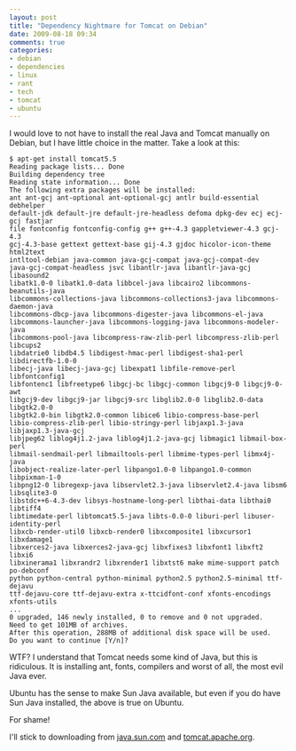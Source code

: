 ```yaml
---
layout: post
title: "Dependency Nightmare for Tomcat on Debian"
date: 2009-08-18 09:34
comments: true
categories:
- debian
- dependencies
- linux
- rant
- tech
- tomcat
- ubuntu
---
```

I would love to not have to install the real Java and Tomcat manually on Debian, but I have little choice in the matter. Take a look at this:

```
$ apt-get install tomcat5.5
Reading package lists... Done
Building dependency tree
Reading state information... Done
The following extra packages will be installed:
ant ant-gcj ant-optional ant-optional-gcj antlr build-essential debhelper
default-jdk default-jre default-jre-headless defoma dpkg-dev ecj ecj-gcj fastjar
file fontconfig fontconfig-config g++ g++-4.3 gappletviewer-4.3 gcj-4.3
gcj-4.3-base gettext gettext-base gij-4.3 gjdoc hicolor-icon-theme html2text
intltool-debian java-common java-gcj-compat java-gcj-compat-dev
java-gcj-compat-headless jsvc libantlr-java libantlr-java-gcj libasound2
libatk1.0-0 libatk1.0-data libbcel-java libcairo2 libcommons-beanutils-java
libcommons-collections-java libcommons-collections3-java libcommons-daemon-java
libcommons-dbcp-java libcommons-digester-java libcommons-el-java
libcommons-launcher-java libcommons-logging-java libcommons-modeler-java
libcommons-pool-java libcompress-raw-zlib-perl libcompress-zlib-perl libcups2
libdatrie0 libdb4.5 libdigest-hmac-perl libdigest-sha1-perl libdirectfb-1.0-0
libecj-java libecj-java-gcj libexpat1 libfile-remove-perl libfontconfig1
libfontenc1 libfreetype6 libgcj-bc libgcj-common libgcj9-0 libgcj9-0-awt
libgcj9-dev libgcj9-jar libgcj9-src libglib2.0-0 libglib2.0-data libgtk2.0-0
libgtk2.0-bin libgtk2.0-common libice6 libio-compress-base-perl
libio-compress-zlib-perl libio-stringy-perl libjaxp1.3-java libjaxp1.3-java-gcj
libjpeg62 liblog4j1.2-java liblog4j1.2-java-gcj libmagic1 libmail-box-perl
libmail-sendmail-perl libmailtools-perl libmime-types-perl libmx4j-java
libobject-realize-later-perl libpango1.0-0 libpango1.0-common libpixman-1-0
libpng12-0 libregexp-java libservlet2.3-java libservlet2.4-java libsm6 libsqlite3-0
libstdc++6-4.3-dev libsys-hostname-long-perl libthai-data libthai0 libtiff4
libtimedate-perl libtomcat5.5-java libts-0.0-0 liburi-perl libuser-identity-perl
libxcb-render-util0 libxcb-render0 libxcomposite1 libxcursor1 libxdamage1
libxerces2-java libxerces2-java-gcj libxfixes3 libxfont1 libxft2 libxi6
libxinerama1 libxrandr2 libxrender1 libxtst6 make mime-support patch po-debconf
python python-central python-minimal python2.5 python2.5-minimal ttf-dejavu
ttf-dejavu-core ttf-dejavu-extra x-ttcidfont-conf xfonts-encodings xfonts-utils
...
0 upgraded, 146 newly installed, 0 to remove and 0 not upgraded.
Need to get 101MB of archives.
After this operation, 288MB of additional disk space will be used.
Do you want to continue [Y/n]?
```

WTF? I understand that Tomcat needs some kind of Java, but this is ridiculous. It is installing ant, fonts, compilers and worst of all, the most evil Java ever.

Ubuntu has the sense to make Sun Java available, but even if you do have Sun Java installed, the above is true on Ubuntu.

For shame!

I'll stick to downloading from [java.sun.com](http://java.sun.com/) and [tomcat.apache.org](http://tomcat.apache.org/).